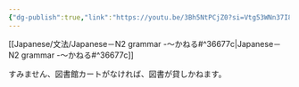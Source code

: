 ```yaml
---
{"dg-publish":true,"link":"https://youtu.be/3Bh5NtPCjZ0?si=Vtg53WNn37I8ot0v","permalink":"/Notes/LN－N2 grammar -～かねる/","dgPassFrontmatter":true}
---
```


[[Japanese/文法/Japanese－N2 grammar -～かねる#^36677c\|Japanese－N2 grammar -～かねる#^36677c]]

すみません、図書館カートがなければ、図書が貸しかねます。